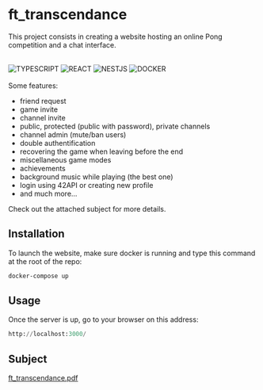 # ft_transcendance
This project consists in creating a website hosting an online Pong competition and a chat interface. </br></br>

![TYPESCRIPT](https://img.shields.io/badge/TYPESCRIPT-007ACC?style=for-the-badge&logo=typescript&logoColor=white)
![REACT](https://img.shields.io/badge/REACT-61DAFB?style=for-the-badge&logo=react&logoColor=white)
![NESTJS](https://img.shields.io/badge/NESTJS-CC013A?style=for-the-badge&logo=nestjs&logoColor=white)
![DOCKER](https://img.shields.io/badge/DOCKER-0DB7ED?style=for-the-badge&logo=docker&logoColor=white)
</br></br>
Some features:
- friend request
- game invite
- channel invite
- public, protected (public with password), private channels
- channel admin (mute/ban users)
- double authentification
- recovering the game when leaving before the end
- miscellaneous game modes
- achievements
- background music while playing (the best one)
- login using 42API or creating new profile
- and much more...

Check out the attached subject for more details.

## Installation

To launch the website, make sure docker is running and type this command at the root of the repo:

```bash
docker-compose up
```

## Usage

Once the server is up, go to your browser on this address:
```python
http://localhost:3000/
```

## Subject
[ft_transcendance.pdf](https://github.com/pnielly/ft_transcendance/files/8929224/ft_transcendance.pdf)
